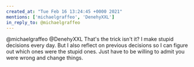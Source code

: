 ```yaml
---
created_at: "Tue Feb 16 13:24:45 +0000 2021"
mentions: ['michaelgraffeo', 'DenehyXXL']
in_reply_to: @michaelgraffeo
---
```


@michaelgraffeo @DenehyXXL That's the trick isn't it? I make stupid decisions every day. But I also reflect on previous decisions so I can figure out which ones were the stupid ones. Just have to be willing to admit you were wrong and change things.
